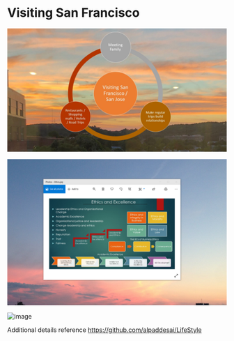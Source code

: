 # Visiting San Francisco

![image](VisitingSanFranciscoSanJose.jpg)

![image](EthicsandExcellence.png)

![image](USCopyrightCertificate.jpg)

Additional details reference https://github.com/alpaddesai/LifeStyle
